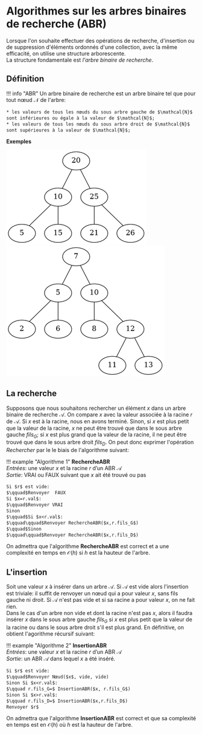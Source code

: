 Algorithmes sur les arbres binaires de recherche (ABR)
======================================================

Lorsque l'on souhaite effectuer des opérations de recherche, d'insertion ou de suppression d'éléments ordonnés d'une collection, avec la même efficacité, on utilise une structure arborescente.  
La structure fondamentale est *l'arbre binaire de recherche*.

## Définition

!!! info "ABR"
    Un arbre binaire de recherche est un arbre binaire tel que pour tout nœud $\mathcal{N}$ de l'arbre:  
    
    * les valeurs de tous les nœuds du sous arbre gauche de $\mathcal{N}$ sont inférieures ou égale à la valeur de $\mathcal{N}$;
    * les valeurs de tous les nœuds du sous arbre droit de $\mathcal{N}$ sont supérieures à la valeur de $\mathcal{N}$;

**Exemples**

![im1](img/abr2021_01.png)  
![im2](img/abr2021_02.png)

## La recherche

Supposons que nous souhaitons rechercher un élément $x$ dans un arbre binaire de recherche $\mathcal{A}$. On compare $x$ avec la valeur associée à la racine $r$ de $\mathcal{A}$. Si $x$ est à la racine, nous en avons terminé. Sinon, si $x$ est plus petit que la valeur de la racine, $x$ ne peut être trouvé que dans le sous arbre gauche $fils_G$; si $x$ est plus grand que la valeur de la racine, il ne peut être trouvé que dans le sous arbre droit $fils_D$. On peut donc exprimer l'opération *Rechercher* par le le biais de l'algorithme suivant:  

!!! example "Algorithme 1"
    **RechercheABR**  
    *Entrées*: une valeur $x$ et la racine $r$ d’un ABR $\mathcal{A}$   
    *Sortie*: VRAI ou FAUX suivant que $x$ ait été trouvé ou pas  
    
    Si $r$ est vide:  
    $\qquad$Renvoyer  FAUX  
    Si $x=r.val$:  
    $\qquad$Renvoyer VRAI  
    Sinon  
    $\qquad$Si $x<r.val$:  
    $\qquad\qquad$Renvoyer RechercheABR($x,r.fils_G$)  
    $\qquad$Sinon  
    $\qquad\qquad$Renvoyer RechercheABR($x,r.fils_D$)

On admettra que l'algorithme **RechercheABR** est correct et a une complexité en temps en $\mathcal{O}(h)$ si $h$ est la hauteur de l'arbre.

## L'insertion

Soit une valeur $x$ à insérer dans un arbre $\mathcal{A}$. Si $\mathcal{A}$ est vide alors l'insertion est triviale: il suffit de renvoyer un nœud qui a pour valeur $x$, sans fils gauche ni droit. Si $\mathcal{A}$ n'est pas vide et si sa racine a pour valeur $x$, on ne fait rien.  
Dans le cas d'un arbre non vide et dont la racine n'est pas $x$, alors il faudra insérer $x$ dans le sous arbre gauche $fils_G$ si $x$ est plus petit que la valeur de la racine ou dans le sous arbre droit s'il est plus grand.  En définitive, on obtient l'agorithme récursif suivant:  

!!! example "Algorithme 2"
    **InsertionABR**  
    *Entrées*: une valeur $x$ et la racine $r$ d’un ABR $\mathcal{A}$   
    *Sortie*: un ABR $\mathcal{A}$ dans lequel $x$ a été inséré.   
    
    Si $r$ est vide:  
    $\qquad$Renvoyer Nœud($x$, vide, vide)   
    Sinon Si $x<r.val$:  
    $\qquad r.fils_G=$ InsertionABR($x, r.fils_G$)   
    Sinon Si $x>r.val$:  
    $\qquad r.fils_D=$ InsertionABR($x,r.fils_D$)  
    Renvoyer $r$

On admettra que l'algorithme **InsertionABR** est correct et que sa complexité en temps est en $\mathcal{O}(h)$ où $h$ est la hauteur de l'arbre.
